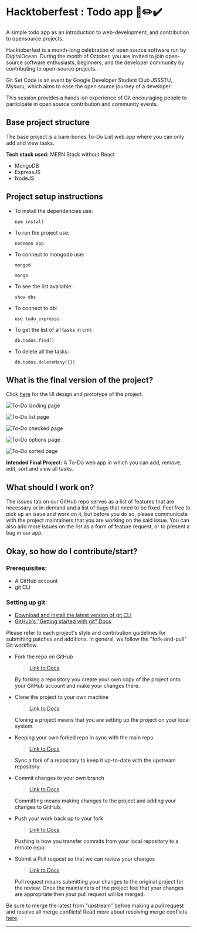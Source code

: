 # Hacktoberfest : Todo app 📒✏️✔️
A simple todo app as an introduction to web-development, and contribution to opensource projects.
 
Hacktoberfest is a month-long celebration of open source software run by DigitalOcean. During the month of October, you are invited to join open-source software enthusiasts, beginners, and the developer community by contributing to open-source projects.
 
Git Set Code is an event by Google Developer Student Club JSSSTU, Mysuru, which aims to ease the open source journey of a developer. 
 
This session provides a hands-on experience of Git encouraging people to participate in open source contribution and community events.
 
## Base project structure
The base project is a bare-bones To-Do List web app where you can only add and view tasks. 
 
**Tech stack used:** MERN Stack without React
- MongoDB
- ExpressJS
- NodeJS
 
## Project setup instructions
 
- To install the dependencies use: 
 
    `npm install`
 
- To run the project use: 
 
    `nodemon app`
 
- To connect to mongodb use:
 
    `mongod`
 
    `mongo`
 
- To see the list available:
 
    `show dbs`
 
- To connect to db:
 
    `use todo_expresss`
 
- To get the list of all tasks in cml: 
 
    `db.todos.find()`
 
- To delete all the tasks: 
 
    `db.todos.deleteMany({})`
 
## What is the final version of the project?
 
Click [here](https://www.figma.com/file/TfPdLp6P3EgJoej3NjBJik/To-Do-List?node-id=0%3A1) for the UI design and prototype of the project.
 
![To-Do landing page](readme_images/todo1.PNG)
 
![To-Do list page](readme_images/todo2.PNG)
 
![To-Do checked page](readme_images/todo3.PNG)
 
![To-Do options page](readme_images/todo4.PNG)
 
![To-Do sorted page](readme_images/todo5.PNG)
 
**Intended Final Project:** A To-Do web app in which you can add, remove, edit, sort and view all tasks.
 
## What should I work on?
The issues tab on our GitHub repo serves as a list of features that are necessary or in-demand and a list of bugs that need to be fixed. Feel free to pick up an issue and work on it, but before you do so, please communicate with the project maintainers that you are working on the said issue. You can also add more issues on the list as a form of feature request, or to present a bug in our app.
 
## Okay, so how do I contribute/start?
### Prerequisites:
- A GitHub account
- git CLI
 
### Setting up git:
- [Download and install the latest version of git CLI](https://git-scm.com/downloads)
- [GitHub's "Getting started with git" Docs](https://docs.github.com/en/get-started/getting-started-with-git)
 
Please refer to each project's style and contribution guidelines for submitting patches and additions. In general, we follow the "fork-and-pull" Git workflow.
 
- Fork the repo on GitHub
  > [Link to Docs](https://docs.github.com/en/get-started/quickstart/fork-a-repo#step-2-create-a-local-clone-of-your-fork)
 
  By forking a repository you create your own copy of the project onto your GitHub account and make your changes there.
  
- Clone the project to your own machine
  > [Link to Docs](https://docs.github.com/en/get-started/quickstart/fork-a-repo#cloning-your-forked-repository)
 
  Cloning a project means that you are setting up the project on your local system.
 
- Keeping your own forked repo in sync with the main repo
  > [Link to Docs](https://docs.github.com/en/github/collaborating-with-pull-requests/working-with-forks/syncing-a-fork)
 
  Sync a fork of a repository to keep it up-to-date with the upstream repository.
 
- Commit changes to your own branch
  > [Link to Docs](https://www.atlassian.com/git/tutorials/saving-changes/git-commit)
 
  Committing means making changes to the project and adding your changes to GitHub.
 
- Push your work back up to your fork
  > [Link to Docs](https://www.atlassian.com/git/tutorials/syncing/git-push)
  
  Pushing is how you transfer commits from your local repository to a remote repo.
 
- Submit a Pull request so that we can review your changes
  > [Link to Docs](https://docs.github.com/en/github/collaborating-with-pull-requests/proposing-changes-to-your-work-with-pull-requests/about-pull-requests)
 
  Pull request means submitting your changes to the original project for the review. Once the maintainers of the project feel that your changes are appropriate then your pull request will be merged.
 
 
Be sure to merge the latest from "upstream" before making a pull request and resolve all merge conflicts! Read more about resolving merge conflicts [here](https://docs.github.com/en/github/collaborating-with-pull-requests/addressing-merge-conflicts).
 
---
